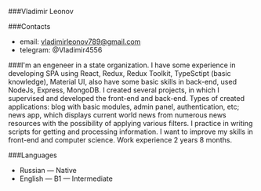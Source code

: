 ###Vladimir Leonov

###Contacts
- email: vladimirleonov789@gmail.com
- telegram: @Vladimir4556

###I'm an engeneer in a state organization. I have some experience in developing SPA using React, Redux, Redux Toolkit, TypeSctipt (basic knowledge), Material UI, also have some basic skills in back-end, used NodeJs, Express, MongoDB. I created several projects, in which I supervised and developed the front-end and back-end. Types of created applications: blog with basic modules, admin panel, authentication, etc; news app, which displays current world news from numerous news resources with the possibility of applying various filters. I practice in writing scripts for getting and processing information. I want to improve my skills in front-end and computer science. Work experience 2 years 8 months.

###Languages
- Russian — Native
- English — B1 — Intermediate